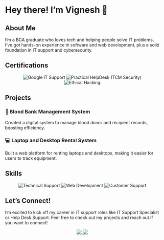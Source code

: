 # Hey there! I’m Vignesh 👋

## About Me
I’m a BCA graduate who loves tech and helping people solve IT problems. I’ve got hands-on experience in software and web development, plus a solid foundation in IT support and cybersecurity.

## Certifications
<div align='center'>
  <img src='https://img.shields.io/badge/Google%20IT%20Support-4285F4?style=for-the-badge&color=4285F4' alt='Google IT Support' />
  <img src='https://img.shields.io/badge/Practical%20HelpDesk%20(TCM%20Security)-FF5733?style=for-the-badge&color=FF5733' alt='Practical HelpDesk (TCM Security)' />
  <img src='https://img.shields.io/badge/Ethical%20Hacking-00A1E0?style=for-the-badge&color=00A1E0' alt='Ethical Hacking' />
</div>

## Projects
### 💉 Blood Bank Management System
Created a digital system to manage blood donor and recipient records, boosting efficiency.

### 💻 Laptop and Desktop Rental System
Built a web platform for renting laptops and desktops, making it easier for users to track equipment.

## Skills
<div align='center'>
  <img src='https://img.shields.io/badge/Technical%20Support-4EAA25?style=for-the-badge&color=4EAA25' alt='Technical Support' />
  <img src='https://img.shields.io/badge/Web%20Development-F39C12?style=for-the-badge&color=F39C12' alt='Web Development' />
  <img src='https://img.shields.io/badge/Customer%20Support-2980B9?style=for-the-badge&color=2980B9' alt='Customer Support' />
</div>

## Let’s Connect!
I’m excited to kick off my career in IT support roles like IT Support Specialist or Help Desk Support. Feel free to check out my projects and reach out if you want to connect!
<div align='center'>
  <a href='https://www.linkedin.com/in/vigneshspillai7/' target='_blank' rel='noopener' rel='noreferrer'>
    <img src='https://img.shields.io/static/v1?label=LinkedIn&message=VIGNESH S PILLAI&color=blue&style=for-the-badge&logo=linkedin' />
  </a>
  <a href='https://www.instagram.com/vignes_h07/' target='_blank' rel='noopener' rel='noreferrer'>
    <img src='https://img.shields.io/static/v1?label=Instagram&message=VIGNESH&color=blue&style=for-the-badge&logo=instagram&logoColor=white' />
  </a>
</div>
